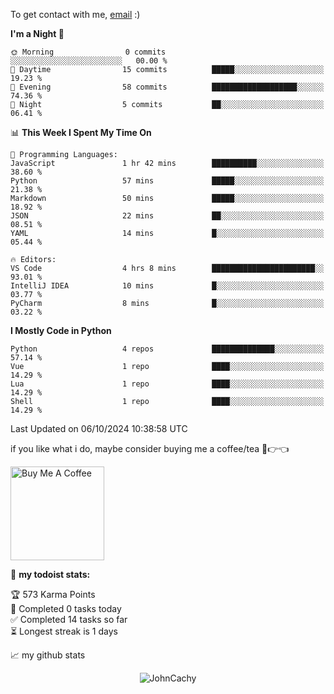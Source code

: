 To get contact with me, [email](mailto:ami@johncachy.us.kg) :)


<!--START_SECTION:waka-->
**I'm a Night 🦉** 

```text
🌞 Morning                0 commits           ░░░░░░░░░░░░░░░░░░░░░░░░░   00.00 % 
🌆 Daytime                15 commits          █████░░░░░░░░░░░░░░░░░░░░   19.23 % 
🌃 Evening                58 commits          ███████████████████░░░░░░   74.36 % 
🌙 Night                  5 commits           ██░░░░░░░░░░░░░░░░░░░░░░░   06.41 % 
```


📊 **This Week I Spent My Time On** 

```text
💬 Programming Languages: 
JavaScript               1 hr 42 mins        ██████████░░░░░░░░░░░░░░░   38.60 % 
Python                   57 mins             █████░░░░░░░░░░░░░░░░░░░░   21.38 % 
Markdown                 50 mins             █████░░░░░░░░░░░░░░░░░░░░   18.92 % 
JSON                     22 mins             ██░░░░░░░░░░░░░░░░░░░░░░░   08.51 % 
YAML                     14 mins             █░░░░░░░░░░░░░░░░░░░░░░░░   05.44 % 

🔥 Editors: 
VS Code                  4 hrs 8 mins        ███████████████████████░░   93.01 % 
IntelliJ IDEA            10 mins             █░░░░░░░░░░░░░░░░░░░░░░░░   03.77 % 
PyCharm                  8 mins              █░░░░░░░░░░░░░░░░░░░░░░░░   03.22 % 
```

**I Mostly Code in Python** 

```text
Python                   4 repos             ██████████████░░░░░░░░░░░   57.14 % 
Vue                      1 repo              ████░░░░░░░░░░░░░░░░░░░░░   14.29 % 
Lua                      1 repo              ████░░░░░░░░░░░░░░░░░░░░░   14.29 % 
Shell                    1 repo              ████░░░░░░░░░░░░░░░░░░░░░   14.29 % 
```




 Last Updated on 06/10/2024 10:38:58 UTC
<!--END_SECTION:waka-->

if you like what i do, maybe consider buying me a coffee/tea 🥺👉👈

<a href="https://buymeacoffee.com/johncachy" target="_blank"><img src="https://cdn.buymeacoffee.com/buttons/v2/default-red.png" alt="Buy Me A Coffee" width="150" ></a>

🚧 **my todoist stats:**

<!-- TODO-IST:START -->
🏆  573 Karma Points           
🌸  Completed 0 tasks today           
✅  Completed 14 tasks so far           
⏳  Longest streak is 1 days
<!-- TODO-IST:END -->

📈 my github stats

<p align="center"> <img src="https://github-readme-stats.vercel.app/api?username=chinshunyu&show_icons=true&theme=gotham" alt="JohnCachy" />




